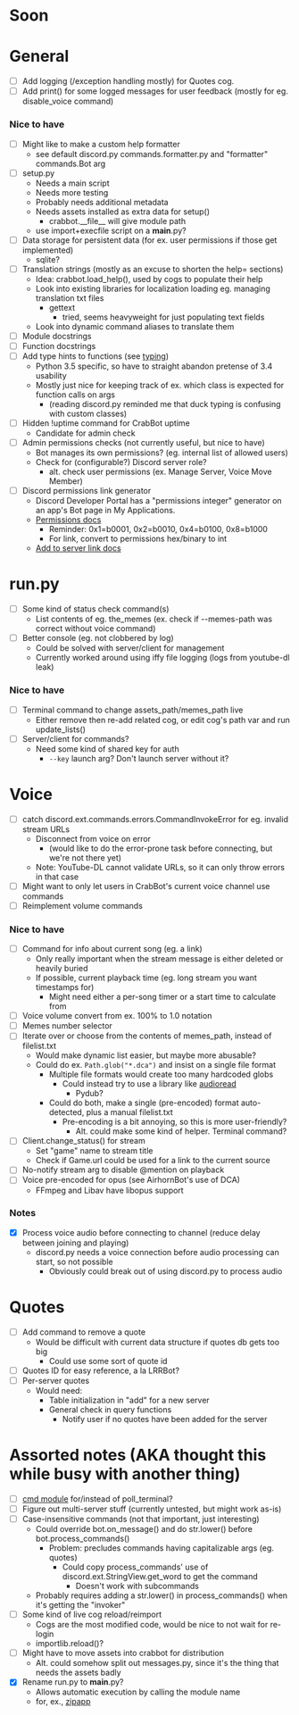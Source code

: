 # Soon


# General
- [ ] Add logging (/exception handling mostly) for Quotes cog.
- [ ] Add print() for some logged messages for user feedback (mostly for eg. disable_voice command)

### Nice to have
- [ ] Might like to make a custom help formatter
    - see default discord.py commands.formatter.py and "formatter" commands.Bot arg
- [ ] setup.py
    - Needs a main script
    - Needs more testing
    - Probably needs additional metadata
    - Needs assets installed as extra data for setup()
        - crabbot.\_\_file\_\_ will give module path
    - use import+execfile script on a __main__.py?
- [ ] Data storage for persistent data (for ex. user permissions if those get implemented)
    - sqlite?
- [ ] Translation strings (mostly as an excuse to shorten the help= sections)
    - Idea: crabbot.load_help(), used by cogs to populate their help
    - Look into existing libraries for localization loading eg. managing translation txt files
        - gettext
            - tried, seems heavyweight for just populating text fields
    - Look into dynamic command aliases to translate them
- [ ] Module docstrings
- [ ] Function docstrings
- [ ] Add type hints to functions (see [typing](https://docs.python.org/3/library/typing.html))
    - Python 3.5 specific, so have to straight abandon pretense of 3.4 usability
    - Mostly just nice for keeping track of ex. which class is expected for function calls on args
        - (reading discord.py reminded me that duck typing is confusing with custom classes)
- [ ] Hidden !uptime command for CrabBot uptime
    - Candidate for admin check
- [ ] Admin permissions checks (not currently useful, but nice to have)
    - Bot manages its own permissions? (eg. internal list of allowed users)
    - Check for (configurable?) Discord server role?
        - alt. check user permissions (ex. Manage Server, Voice Move Member)
- [ ] Discord permissions link generator
    - Discord Developer Portal has a "permissions integer" generator on an app's Bot page in My Applications.
    - [Permissions docs](https://discordapp.com/developers/docs/topics/permissions)
        - Reminder: 0x1=b0001, 0x2=b0010, 0x4=b0100, 0x8=b1000
        - For link, convert to permissions hex/binary to int
    - [Add to server link docs](https://discordapp.com/developers/docs/topics/oauth2#adding-bots-to-guilds)


# run.py
- [ ] Some kind of status check command(s)
    - List contents of eg. the_memes (ex. check if --memes-path was correct without voice command)
- [ ] Better console (eg. not clobbered by log)
    - Could be solved with server/client for management
    - Currently worked around using iffy file logging (logs from youtube-dl leak)

### Nice to have
- [ ] Terminal command to change assets_path/memes_path live
    - Either remove then re-add related cog, or edit cog's path var and run update_lists()
- [ ] Server/client for commands?
    - Need some kind of shared key for auth
        - `--key` launch arg? Don't launch server without it?


# Voice
- [ ] catch discord.ext.commands.errors.CommandInvokeError for eg. invalid stream URLs
    - Disconnect from voice on error
        - (would like to do the error-prone task before connecting, but we're not there yet)
    - Note: YouTube-DL cannot validate URLs, so it can only throw errors in that case
- [ ] Might want to only let users in CrabBot's current voice channel use commands
- [ ] Reimplement volume commands

### Nice to have
- [ ] Command for info about current song (eg. a link)
    - Only really important when the stream message is either deleted or heavily buried
    - If possible, current playback time (eg. long stream you want timestamps for)
        - Might need either a per-song timer or a start time to calculate from
- [ ] Voice volume convert from ex. 100% to 1.0 notation
- [ ] Memes number selector
- [ ] Iterate over or choose from the contents of memes_path, instead of filelist.txt
    - Would make dynamic list easier, but maybe more abusable?
    - Could do ex. `Path.glob("*.dca")` and insist on a single file format
        - Multiple file formats would create too many hardcoded globs
            - Could instead try to use a library like [audioread](https://pypi.python.org/pypi/audioread)
                - Pydub?
        - Could do both, make a single (pre-encoded) format auto-detected, plus a manual filelist.txt
            - Pre-encoding is a bit annoying, so this is more user-friendly?
                - Alt. could make some kind of helper. Terminal command?
- [ ] Client.change_status() for stream
    - Set "game" name to stream title
    - Check if Game.url could be used for a link to the current source
- [ ] No-notify stream arg to disable @mention on playback
- [ ] Voice pre-encoded for opus (see AirhornBot's use of DCA)
    - FFmpeg and Libav have libopus support

### Notes
- [x] Process voice audio before connecting to channel (reduce delay between joining and playing)
    - discord.py needs a voice connection before audio processing can start, so not possible
        - Obviously could break out of using discord.py to process audio


# Quotes

- [ ] Add command to remove a quote
    - Would be difficult with current data structure if quotes db gets too big
        - Could use some sort of quote id
- [ ] Quotes ID for easy reference, a la LRRBot?
- [ ] Per-server quotes
    - Would need:
        - Table initialization in "add" for a new server
        - General check in query functions
            - Notify user if no quotes have been added for the server


# Assorted notes (AKA thought this while busy with another thing)
- [ ] [cmd module](https://docs.python.org/3/library/cmd.html) for/instead of poll_terminal?
- [ ] Figure out multi-server stuff (currently untested, but might work as-is)
- [ ] Case-insensitive commands (not that important, just interesting)
    - Could override bot.on_message() and do str.lower() before bot.process_commands()
        - Problem: precludes commands having capitalizable args (eg. quotes)
            - Could copy process_commands' use of discord.ext.StringView.get_word to get the command
                - Doesn't work with subcommands
    - Probably requires adding a str.lower() in process_commands() when it's getting the "invoker"
- [ ] Some kind of live cog reload/reimport
    - Cogs are the most modified code, would be nice to not wait for re-login
    - importlib.reload()?
- [ ] Might have to move assets into crabbot for distribution
    - Alt. could somehow split out messages.py, since it's the thing that needs the assets badly
- [x] Rename run.py to __main__.py?
    - Allows automatic execution by calling the module name
    - for, ex., [zipapp](https://docs.python.org/3/library/zipapp.html)
